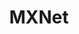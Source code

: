 ---
title: "MXNet"
chapter: true
weight: 3
description: We will start by setting up your AWS account to develop robot applications with AWS RoboMaker. 
---